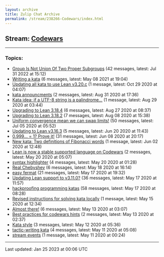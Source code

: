 ```yaml
---
layout: archive
title: Zulip Chat Archive
permalink: /stream/238266-Codewars/index.html
---
```


## Stream: [Codewars](https://leanprover-community.github.io/archive/stream/238266-Codewars/index.html)
---

### Topics:

* [Group Is Not Union Of Two Proper Subgroups](topic/Group.20Is.20Not.20Union.20Of.20Two.20Proper.20Subgroups.html) (42 messages, latest: Jul 31 2022 at 15:12)
* [Writing a kata](topic/Writing.20a.20kata.html) (6 messages, latest: May 08 2021 at 19:04)
* [Updating all kata to use Lean v3.20.c](topic/Updating.20all.20kata.20to.20use.20Lean.20v3.2E20.2Ec.html) (1 message, latest: Oct 29 2020 at 04:07)
* [kata announcments](topic/kata.20announcments.html) (2 messages, latest: Aug 31 2020 at 17:36)
* [Kata idea: if a UTF-8 string is a palindrome...](topic/Kata.20idea.3A.20if.20a.20UTF-8.20string.20is.20a.20palindrome.2E.2E.2E.html) (1 message, latest: Aug 29 2020 at 03:44)
* [Upgrading to Lean 3.18.4](topic/Upgrading.20to.20Lean.203.2E18.2E4.html) (6 messages, latest: Aug 27 2020 at 08:37)
* [Upgrading to Lean 3.18.2](topic/Upgrading.20to.20Lean.203.2E18.2E2.html) (7 messages, latest: Aug 08 2020 at 15:38)
* [Uniform convergence mean we can swap limits!](topic/Uniform.20convergence.20mean.20we.20can.20swap.20limits!.html) (50 messages, latest: Jul 05 2020 at 05:52)
* [Updating to Lean v3.16.3](topic/Updating.20to.20Lean.20v3.2E16.2E3.html) (5 messages, latest: Jun 20 2020 at 11:43)
* [0.999... = 1? Prove it!](topic/0.2E999.2E.2E.2E.20.3D.201.3F.20Prove.20it!.html) (31 messages, latest: Jun 08 2020 at 20:17)
* [New kata: Two definitions of Fibonacci words](topic/New.20kata.3A.20Two.20definitions.20of.20Fibonacci.20words.html) (1 message, latest: Jun 02 2020 at 12:48)
* [Lean is now a stable supported language on Codewars](topic/Lean.20is.20now.20a.20stable.20supported.20language.20on.20Codewars.html) (2 messages, latest: May 20 2020 at 05:07)
* [syntax highlighter](topic/syntax.20highlighter.html) (4 messages, latest: May 20 2020 at 01:28)
* [Real Chebyshev](topic/Real.20Chebyshev.html) (6 messages, latest: May 18 2020 at 16:14)
* [easy fermat](topic/easy.20fermat.html) (21 messages, latest: May 17 2020 at 19:32)
* [Updating Lean support to v3.11.0?](topic/Updating.20Lean.20support.20to.20v3.2E11.2E0.3F.html) (36 messages, latest: May 17 2020 at 11:57)
* [hackproofing programming katas](topic/hackproofing.20programming.20katas.html) (58 messages, latest: May 17 2020 at 08:28)
* [Revised instructions for solving kata locally](topic/Revised.20instructions.20for.20solving.20kata.20locally.html) (1 message, latest: May 15 2020 at 12:34)
* [Almost there!](topic/Almost.20there!.html) (6 messages, latest: May 13 2020 at 03:07)
* [Best practices for codewars hints](topic/Best.20practices.20for.20codewars.20hints.html) (2 messages, latest: May 13 2020 at 02:37)
* [Kata style](topic/Kata.20style.html) (3 messages, latest: May 12 2020 at 05:36)
* [tactic-writing kata](topic/tactic-writing.20kata.html) (4 messages, latest: May 11 2020 at 05:08)
* [stream events](topic/stream.20events.html) (1 message, latest: May 11 2020 at 00:24)

<hr><p>Last updated: Jan 25 2023 at 00:06 UTC</p>